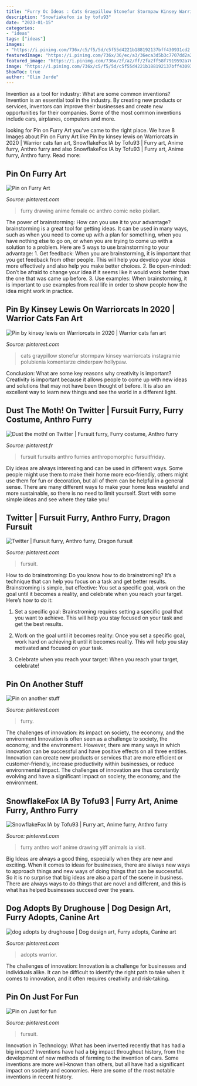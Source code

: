 ```yaml
---
title: "Furry Oc Ideas : Cats Graypillow Stonefur Stormpaw Kinsey Warriorcats Instagramie Polubienia Komentarze Cinderpaw Hollypaw"
description: "Snowfiakefox ia by tofu93"
date: "2023-01-15"
categories:
- "ideas"
tags: ["ideas"]
images:
- "https://i.pinimg.com/736x/c5/f5/5d/c5f55d4221b188192137bff430931cd2.jpg"
featuredImage: "https://i.pinimg.com/736x/36/ec/a3/36eca3d5b3c7707dd2a2f7b67d7110ea.jpg"
featured_image: "https://i.pinimg.com/736x/2f/a2/ff/2fa2ff58f7919592a76de6f9c9a3644d.jpg"
image: "https://i.pinimg.com/736x/c5/f5/5d/c5f55d4221b188192137bff430931cd2.jpg"
ShowToc: true
author: "Olin Jerde"
---
```



Invention as a tool for industry: What are some common inventions?
Invention is an essential tool in the industry. By creating new products or services, inventors can improve their businesses and create new opportunities for their companies. Some of the most common inventions include cars, airplanes, computers and more.

	

		
looking for Pin on Furry Art you've came to the right place. We have 8 Images about Pin on Furry Art like Pin by kinsey lewis on Warriorcats in 2020 | Warrior cats fan art, SnowfIakeFox IA by Tofu93 | Furry art, Anime furry, Anthro furry and also SnowfIakeFox IA by Tofu93 | Furry art, Anime furry, Anthro furry. Read more:
		
    
## Pin On Furry Art

<img loading=lazy src="https://i.pinimg.com/736x/36/ec/a3/36eca3d5b3c7707dd2a2f7b67d7110ea.jpg" onerror="this.onerror=null;this.src='https://tse4.mm.bing.net/th?id=OIP.3KaAAZMMWnmAcGK8SI58FwAAAA&amp;pid=15.1';" alt="Pin on Furry Art">

_Source: pinterest.com_

>furry drawing anime female oc anthro comic neko pixilart. 

	

The power of brainstorming: How can you use it to your advantage?
brainstorming is a great tool for getting ideas. It can be used in many ways, such as when you need to come up with a plan for something, when you have nothing else to go on, or when you are trying to come up with a solution to a problem. Here are 5 ways to use brainstorming to your advantage: 1. Get feedback: When you are brainstorming, it is important that you get feedback from other people. This will help you develop your ideas more effectively and also help you make better choices. 2. Be open-minded: Don’t be afraid to change your idea if it seems like it would work better than the one that was came up before. 3. Use examples: When brainstorming, it is important to use examples from real life in order to show people how the idea might work in practice. 
    
## Pin By Kinsey Lewis On Warriorcats In 2020 | Warrior Cats Fan Art

<img loading=lazy src="https://i.pinimg.com/736x/c5/f5/5d/c5f55d4221b188192137bff430931cd2.jpg" onerror="this.onerror=null;this.src='https://tse3.mm.bing.net/th?id=OIP.nvXzmGOvPhcYzej-yo8t2wHaGj&amp;pid=15.1';" alt="Pin by kinsey lewis on Warriorcats in 2020 | Warrior cats fan art">

_Source: pinterest.com_

>cats graypillow stonefur stormpaw kinsey warriorcats instagramie polubienia komentarze cinderpaw hollypaw. 

	

Conclusion: What are some key reasons why creativity is important?
Creativity is important because it allows people to come up with new ideas and solutions that may not have been thought of before. It is also an excellent way to learn new things and see the world in a different light.

    
## Dust The Moth! On Twitter | Fursuit Furry, Furry Costume, Anthro Furry

<img loading=lazy src="https://i.pinimg.com/736x/0d/97/4e/0d974e686e136a80ff006628dbe5cb59.jpg" onerror="this.onerror=null;this.src='https://tse2.mm.bing.net/th?id=OIP.tA0ZodFiBz7AO8AFrOT7CwHaJ4&amp;pid=15.1';" alt="Dust the moth! on Twitter | Fursuit furry, Furry costume, Anthro furry">

_Source: pinterest.fr_

>fursuit fursuits anthro furries anthropomorphic fursuitfriday. 

	

Diy ideas are always interesting and can be used in different ways. Some people might use them to make their home more eco-friendly, others might use them for fun or decoration, but all of them can be helpful in a general sense. There are many different ways to make your home less wasteful and more sustainable, so there is no need to limit yourself. Start with some simple ideas and see where they take you!

    
## Twitter | Fursuit Furry, Anthro Furry, Dragon Fursuit

<img loading=lazy src="https://i.pinimg.com/736x/7c/da/fe/7cdafe19a283ba740d6305cf281b5697.jpg" onerror="this.onerror=null;this.src='https://tse2.mm.bing.net/th?id=OIP.hSXrsY_ODuFmGkOBgoffOAHaJW&amp;pid=15.1';" alt="Twitter | Fursuit furry, Anthro furry, Dragon fursuit">

_Source: pinterest.com_

>fursuit. 

	

How to do brainstroming:
Do you know how to do brainstroming? It’s a technique that can help you focus on a task and get better results. Brainstroming is simple, but effective: You set a specific goal, work on the goal until it becomes a reality, and celebrate when you reach your target. Here’s how to do it: 
1. Set a specific goal: Brainstroming requires setting a specific goal that you want to achieve. This will help you stay focused on your task and get the best results. 

2. Work on the goal until it becomes reality: Once you set a specific goal, work hard on achieving it until it becomes reality. This will help you stay motivated and focused on your task. 

3. Celebrate when you reach your target: When you reach your target, celebrate!

    
## Pin On Another Stuff

<img loading=lazy src="https://i.pinimg.com/736x/df/48/a9/df48a949ef1f40a15518fadf626406e5.jpg" onerror="this.onerror=null;this.src='https://tse1.mm.bing.net/th?id=OIP.kl16caRjYQ2YESrNl-Ml7wHaKq&amp;pid=15.1';" alt="Pin on another stuff">

_Source: pinterest.com_

>furry. 

	

The challenges of innovation: its impact on society, the economy, and the environment
Innovation is often seen as a challenge to society, the economy, and the environment. However, there are many ways in which innovation can be successful and have positive effects on all three entities. Innovation can create new products or services that are more efficient or customer-friendly, increase productivity within businesses, or reduce environmental impact. The challenges of innovation are thus constantly evolving and have a significant impact on society, the economy, and the environment.

    
## SnowfIakeFox IA By Tofu93 | Furry Art, Anime Furry, Anthro Furry

<img loading=lazy src="https://i.pinimg.com/736x/2f/a2/ff/2fa2ff58f7919592a76de6f9c9a3644d.jpg" onerror="this.onerror=null;this.src='https://tse2.mm.bing.net/th?id=OIP.vM0yEFQc_uMvTY8YuoShJAHaHY&amp;pid=15.1';" alt="SnowfIakeFox IA by Tofu93 | Furry art, Anime furry, Anthro furry">

_Source: pinterest.com_

>furry anthro wolf anime drawing yiff animals ia visit. 

	

Big Ideas are always a good thing, especially when they are new and exciting. When it comes to ideas for businesses, there are always new ways to approach things and new ways of doing things that can be successful. So it is no surprise that big ideas are also a part of the scene in business. There are always ways to do things that are novel and different, and this is what has helped businesses succeed over the years.

    
## Dog Adopts By Drughouse | Dog Design Art, Furry Adopts, Canine Art

<img loading=lazy src="https://i.pinimg.com/736x/33/68/86/336886eaf71b5c2cc85a260dd37febf3.jpg" onerror="this.onerror=null;this.src='https://tse4.mm.bing.net/th?id=OIP.UlSJj3YxnkL-R-0uGuHXXQHaFF&amp;pid=15.1';" alt="dog adopts by drughouse | Dog design art, Furry adopts, Canine art">

_Source: pinterest.com_

>adopts warrior. 

	

The challenges of innovation:
Innovation is a challenge for businesses and individuals alike. It can be difficult to identify the right path to take when it comes to innovation, and it often requires creativity and risk-taking.

    
## Pin On Just For Fun

<img loading=lazy src="https://i.pinimg.com/736x/27/05/05/27050528d433195084cf7e578a08191f--dragon-drawings-furry-art.jpg" onerror="this.onerror=null;this.src='https://tse2.mm.bing.net/th?id=OIP.4L7EOI5aAOGFXI01A_xNdAHaJ0&amp;pid=15.1';" alt="Pin on Just for fun">

_Source: pinterest.com_

>fursuit. 

	

Innovation in Technology: What has been invented recently that has had a big impact?
Inventions have had a big impact throughout history, from the development of new methods of farming to the invention of cars. Some inventions are more well-known than others, but all have had a significant impact on society and economies. Here are some of the most notable inventions in recent history.

